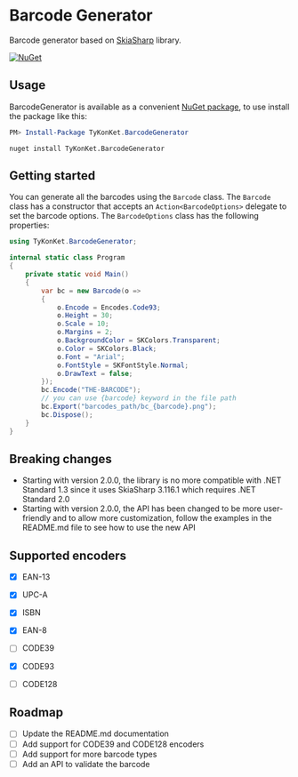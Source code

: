 # Barcode Generator
Barcode generator based on [SkiaSharp](https://github.com/mono/SkiaSharp) library.
  
[![NuGet](https://img.shields.io/nuget/v/TyKonKet.BarcodeGenerator.svg)](https://www.nuget.org/packages/TyKonKet.BarcodeGenerator/)
  
## Usage
BarcodeGenerator is available as a convenient [NuGet package](https://www.nuget.org/packages/TyKonKet.BarcodeGenerator/), to use install the package like this:

```` powershell
PM> Install-Package TyKonKet.BarcodeGenerator
````
````
nuget install TyKonKet.BarcodeGenerator
````

## Getting started

You can generate all the barcodes using the `Barcode` class. The `Barcode` class has a constructor that accepts an `Action<BarcodeOptions>` delegate to set the barcode options. The `BarcodeOptions` class has the following properties:  

```csharp
using TyKonKet.BarcodeGenerator;

internal static class Program
{
    private static void Main()
    {
        var bc = new Barcode(o =>
        {
            o.Encode = Encodes.Code93;
            o.Height = 30;
            o.Scale = 10;
            o.Margins = 2;
            o.BackgroundColor = SKColors.Transparent;
            o.Color = SKColors.Black;
            o.Font = "Arial";
            o.FontStyle = SKFontStyle.Normal;
            o.DrawText = false;
        });
        bc.Encode("THE-BARCODE");
        // you can use {barcode} keyword in the file path
        bc.Export("barcodes_path/bc_{barcode}.png");
        bc.Dispose();
    }
}
```

## Breaking changes
- Starting with version 2.0.0, the library is no more compatible with .NET Standard 1.3 since it uses SkiaSharp 3.116.1 which requires .NET Standard 2.0
- Starting with version 2.0.0, the API has been changed to be more user-friendly and to allow more customization, follow the examples in the README.md file to see how to use the new API


## Supported encoders

- [x] EAN-13
- [x] UPC-A
- [x] ISBN
- [x] EAN-8
- [ ] CODE39
- [x] CODE93
- [ ] CODE128


## Roadmap
- [ ] Update the README.md documentation
- [ ] Add support for CODE39 and CODE128 encoders
- [ ] Add support for more barcode types
- [ ] Add an API to validate the barcode